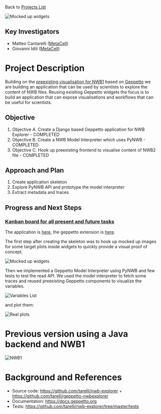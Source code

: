 Back to [Projects List](../../README.md#ProjectsList)

![Mocked up widgets](https://github.com/tarelli/geppetto-nwbexplorer/raw/master/styles/images/nwbExplorer.png)

## Key Investigators

- Matteo Cantarelli ([MetaCell](http://metacell.us))
- Giovanni Idili ([MetaCell](http://metacell.us))

# Project Description

Building on the [preexisting visualisation for NWB1](http://live.geppetto.org/geppetto?load_project_from_id=18) based on [Geppetto](http://www.geppetto.org) we are building an application that can be used by scientists to explore the content of NWB files. Reusing exisiting Geppetto widgets the focus is to build an application that can expose visualisations and workflows that can be useful for scientists.

## Objective

1. Objective A. Create a Django based Geppetto application for NWB Explorer - COMPLETED
1. Objective B. Create a NWB Model Interpreter which uses PyNWB - COMPLETED
1. Objective C. Hook up preexisting frontend to visualise content of NWB2 file - COMPLETED

## Approach and Plan

1. Create application skeleton
1. Explore PyNWB API and prototype the model interpreter
1. Extract metadata and traces

## Progress and Next Steps

### [Kanban board for all present and future tasks](https://waffle.io/tarelli/nwb-explorer)

The application is [here](https://github.com/tarelli/nwb-explorer), the geppetto extension is [here](https://github.com/tarelli/geppetto-nwbexplorer).

The first step after creating the skeleton was to hook up mocked up images for some target plots inside widgets to quickly provide a visual proof of concept. 

![Mocked up widgets](https://github.com/NeurodataWithoutBorders/nwb_hackathons/raw/master/HCK04_2018_Seattle/Projects/NWBExplorer/mockupPlots.png)

Then we implemented a Geppetto Model Interpreter using PyNWB and few tests to test the read API. We used the model interpreter to fetch some traces and reused preexisting Geppetto components to visualize the variables.

![Variables List](https://github.com/NeurodataWithoutBorders/nwb_hackathons/raw/master/HCK04_2018_Seattle/Projects/NWBExplorer/someVariables.png)

and plot them:

![Real plots](https://github.com/NeurodataWithoutBorders/nwb_hackathons/raw/master/HCK04_2018_Seattle/Projects/NWBExplorer/realPlots.png)

# Previous version using a Java backend and NWB1

![NWB1](https://github.com/NeurodataWithoutBorders/nwb_hackathons/raw/master/HCK04_2018_Seattle/Projects/NWBExplorer/nwbExplorer.png)

# Background and References

- Source code: https://github.com/tarelli/nwb-explorer + https://github.com/tarelli/geppetto-nwbexplorer
- Documentation: https://docs.geppetto.org
- Tests: https://github.com/tarelli/nwb-explorer/tree/master/tests

